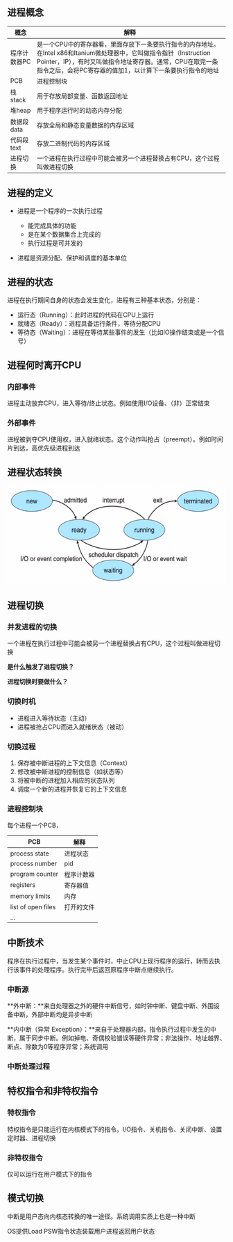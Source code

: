 ## 进程概念

| 概念         | 解释                                                         |
| ------------ | ------------------------------------------------------------ |
| 程序计数器PC | 是一个CPU中的寄存器看，里面存放下一条要执行指令的内存地址。在Intel x86和Itanium微处理器中，它叫做指令指针（Instruction Pointer，IP），有时又叫做指令地址寄存器。通常，CPU在取完一条指令之后，会将PC寄存器的值加1，以计算下一条要执行指令的地址 |
| PCB          | 进程控制块                                                   |
| 栈stack      | 用于存放局部变量、函数返回地址                               |
| 堆heap       | 用于程序运行时的动态内存分配                                 |
| 数据段data   | 存放全局和静态变量数据的内存区域                             |
| 代码段text   | 存放二进制代码的内存区域                                     |
| 进程切换     | 一个进程在执行过程中可能会被另一个进程替换占有CPU，这个过程叫做进程切换 |

## 进程的定义

- 进程是一个程序的一次执行过程
  - 能完成具体的功能
  - 是在某个数据集合上完成的
  - 执行过程是可并发的

- 进程是资源分配、保护和调度的基本单位

## 进程的状态

进程在执行期间自身的状态会发生变化，进程有三种基本状态，分别是：

- 运行态（Running）：此时进程的代码在CPU上运行
- 就绪态（Ready）：进程具备运行条件，等待分配CPU
- 等待态（Waiting）：进程在等待某些事件的发生（比如IO操作结束或是一个信号）

## 进程何时离开CPU

### 内部事件

进程主动放弃CPU，进入等待/终止状态。例如使用I/O设备、（非）正常结束

### 外部事件

进程被剥夺CPU使用权，进入就绪状态。这个动作叫抢占（preempt）。例如时间片到达，高优先级进程到达

## 进程状态转换

![image-20221212231007778](images/image-20221212231007778.png)

## 进程切换

### 并发进程的切换

一个进程在执行过程中可能会被另一个进程替换占有CPU，这个过程叫做进程切换

**是什么触发了进程切换？**

**进程切换时要做什么？**

### 切换时机

- 进程进入等待状态（主动）
- 进程被抢占CPU而进入就绪状态（被动）

### 切换过程

1. 保存被中断进程的上下文信息（Context）
2. 修改被中断进程的控制信息（如状态等）
3. 将被中断的进程加入相应的状态队列
4. 调度一个新的进程并恢复它的上下文信息

### 进程控制块

每个进程一个PCB，

| PCB                | 解释       |
| ------------------ | ---------- |
| process state      | 进程状态   |
| process number     | pid        |
| program counter    | 程序计数器 |
| registers          | 寄存器值   |
| memory limits      | 内存       |
| list of open files | 打开的文件 |
| ...                |            |



## 中断技术

程序在执行过程中，当发生某个事件时，中止CPU上现行程序的运行，转而去执行该事件的处理程序。执行完毕后返回原程序中断点继续执行。

### 中断源

**外中断：**来自处理器之外的硬件中断信号，如时钟中断、键盘中断、外围设备中断，外部中断均是异步中断

**内中断（异常 Exception）：**来自于处理器内部，指令执行过程中发生的中断，属于同步中断。例如掉电、奇偶校验错误等硬件异常；非法操作、地址越界、断点、除数为0等程序异常；系统调用

### 中断处理过程

## 特权指令和非特权指令

### 特权指令

特权指令是只能运行在内核模式下的指令。I/O指令、关机指令、关闭中断、设置定时器、进程切换

### 非特权指令

仅可以运行在用户模式下的指令

## 模式切换

中断是用户态向内核态转换的唯一途径。系统调用实质上也是一种中断

OS提供Load PSW指令状态装载用户进程返回用户状态
